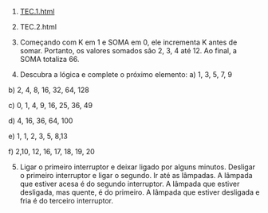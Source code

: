 1) [TEC.1.html](https://github.com/KevynMendes/Target-Teste/blob/master/TEC.1.html)

2) TEC.2.html

3) Começando com K em 1 e SOMA em 0, ele incrementa K antes de somar. Portanto, os valores somados são 2, 3, 4 até 12. Ao final, a SOMA totaliza 66.

4) Descubra a lógica e complete o próximo elemento:
a) 1, 3, 5, 7, 9

b) 2, 4, 8, 16, 32, 64, 128

c) 0, 1, 4, 9, 16, 25, 36, 49

d) 4, 16, 36, 64, 100

e) 1, 1, 2, 3, 5, 8,13

f) 2,10, 12, 16, 17, 18, 19, 20

5) Ligar o primeiro interruptor e deixar ligado por alguns minutos.
   Desligar o primeiro interruptor e ligar o segundo.
   Ir até as lâmpadas.
   A lâmpada que estiver acesa é do segundo interruptor. A lâmpada que estiver desligada, mas quente, é do primeiro. A lâmpada que estiver desligada e fria é do terceiro interruptor. 
